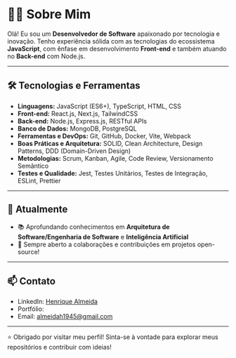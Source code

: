 # 👨‍💻 Sobre Mim

Olá! Eu sou um **Desenvolvedor de Software** apaixonado por tecnologia e inovação. Tenho experiência sólida com as tecnologias do ecossistema **JavaScript**, com ênfase em desenvolvimento **Front-end** e também atuando no **Back-end** com Node.js.

---

## 🛠️ Tecnologias e Ferramentas

- **Linguagens:** JavaScript (ES6+), TypeScript, HTML, CSS  
- **Front-end:** React.js, Next.js, TailwindCSS  
- **Back-end:** Node.js, Express.js, RESTful APIs  
- **Banco de Dados:** MongoDB, PostgreSQL  
- **Ferramentas e DevOps:** Git, GitHub, Docker, Vite, Webpack  
- **Boas Práticas e Arquitetura:** SOLID, Clean Architecture, Design Patterns, DDD (Domain-Driven Design)  
- **Metodologias:** Scrum, Kanban, Agile, Code Review, Versionamento Semântico  
- **Testes e Qualidade:** Jest, Testes Unitários, Testes de Integração, ESLint, Prettier  

---

## 🚀 Atualmente

- 📚 Aprofundando conhecimentos em **Arquitetura de Software/Engenharia de Software** e **Inteligência Artificial**
- 🤝 Sempre aberto a colaborações e contribuições em projetos open-source!

---

## 📫 Contato

- LinkedIn: [Henrique Almeida](www.linkedin.com/in/rickshf)
- Portfólio: 
- Email: almeidah1945@gmail.com

---

⭐ Obrigado por visitar meu perfil! Sinta-se à vontade para explorar meus repositórios e contribuir com ideias!
